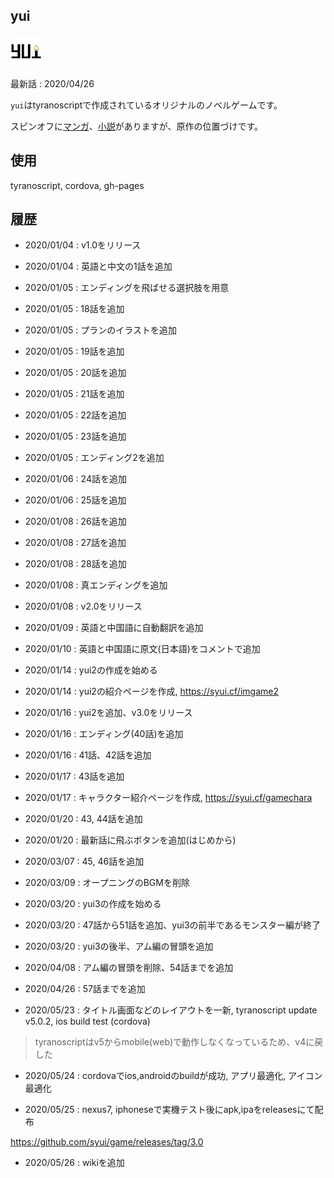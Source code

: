 ## yui

<img src="./data/fgimage/logo.png" height="50" />

最新話 : 2020/04/26

`yui`はtyranoscriptで作成されているオリジナルのノベルゲームです。

スピンオフに[マンガ](https://syui.cf/manga/)、[小説](https://syui.cf/novel/)がありますが、原作の位置づけです。

## 使用

tyranoscript, cordova, gh-pages

## 履歴

- 2020/01/04 : v1.0をリリース

- 2020/01/04 : 英語と中文の1話を追加

- 2020/01/05 : エンディングを飛ばせる選択肢を用意

- 2020/01/05 : 18話を追加

- 2020/01/05 : プランのイラストを追加

- 2020/01/05 : 19話を追加

- 2020/01/05 : 20話を追加

- 2020/01/05 : 21話を追加

- 2020/01/05 : 22話を追加

- 2020/01/05 : 23話を追加

- 2020/01/05 : エンディング2を追加

- 2020/01/06 : 24話を追加

- 2020/01/06 : 25話を追加

- 2020/01/08 : 26話を追加

- 2020/01/08 : 27話を追加

- 2020/01/08 : 28話を追加

- 2020/01/08 : 真エンディングを追加

- 2020/01/08 : v2.0をリリース

- 2020/01/09 : 英語と中国語に自動翻訳を追加

- 2020/01/10 : 英語と中国語に原文(日本語)をコメントで追加

- 2020/01/14 : yui2の作成を始める

- 2020/01/14 : yui2の紹介ページを作成, https://syui.cf/imgame2

- 2020/01/16 : yui2を追加、v3.0をリリース

- 2020/01/16 : エンディング(40話)を追加

- 2020/01/16 : 41話、42話を追加

- 2020/01/17 : 43話を追加

- 2020/01/17 : キャラクター紹介ページを作成, https://syui.cf/gamechara

- 2020/01/20 : 43, 44話を追加

- 2020/01/20 : 最新話に飛ぶボタンを追加(はじめから)

- 2020/03/07 : 45, 46話を追加

- 2020/03/09 : オープニングのBGMを削除

- 2020/03/20 : yui3の作成を始める

- 2020/03/20 : 47話から51話を追加、yui3の前半であるモンスター編が終了

- 2020/03/20 : yui3の後半、アム編の冒頭を追加

- 2020/04/08 : アム編の冒頭を削除、54話までを追加

- 2020/04/26 : 57話までを追加

- 2020/05/23 : タイトル画面などのレイアウトを一新, tyranoscript update v5.0.2, ios build test (cordova)

> tyranoscriptはv5からmobile(web)で動作しなくなっているため、v4に戻した

- 2020/05/24 : cordovaでios,androidのbuildが成功, アプリ最適化, アイコン最適化

- 2020/05/25 : nexus7, iphoneseで実機テスト後にapk,ipaをreleasesにて配布

https://github.com/syui/game/releases/tag/3.0

- 2020/05/26 : wikiを追加

